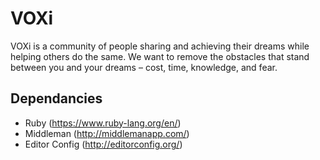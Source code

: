 # VOXi
VOXi is a community of people sharing and achieving their dreams while helping others do the same. We want to remove the obstacles that stand between you and your dreams – cost, time, knowledge, and fear.


## Dependancies

- Ruby (https://www.ruby-lang.org/en/)
- Middleman (http://middlemanapp.com/)
- Editor Config (http://editorconfig.org/)
